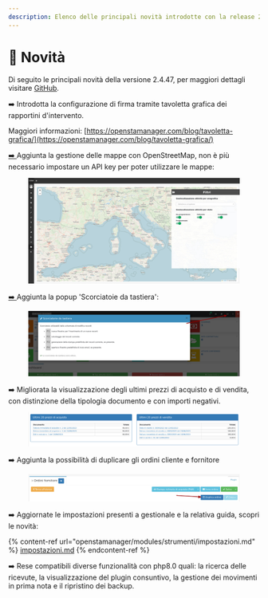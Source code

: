 ```yaml
---
description: Elenco delle principali novità introdotte con la release 2.4.47.
---
```


# 📣 Novità

Di seguito le principali novità della versione 2.4.47, per maggiori dettagli visitare [GitHub](https://github.com/devcode-it/openstamanager).

➡️ Introdotta la configurazione di firma tramite tavoletta grafica dei rapportini d'intervento.

Maggiori informazioni: [https://openstamanager.com/blog/tavoletta-grafica/](https://openstamanager.com/blog/tavoletta-grafica/)

[➡️ ](https://openstamanager.com/blog/tavoletta-grafica/)Aggiunta la gestione delle mappe con OpenStreetMap, non è più necessario impostare un API key per poter utilizzare le mappe:

<figure><img src=".gitbook/assets/immagine (8).png" alt=""><figcaption></figcaption></figure>

[➡️ ](https://openstamanager.com/blog/tavoletta-grafica/)Aggiunta la popup 'Scorciatoie da tastiera':

<figure><img src=".gitbook/assets/immagine (1) (2).png" alt=""><figcaption></figcaption></figure>

➡️ Migliorata la visualizzazione degli ultimi prezzi di acquisto e di vendita, con distinzione della tipologia documento e con importi negativi.

<figure><img src=".gitbook/assets/immagine (2) (1).png" alt=""><figcaption></figcaption></figure>

➡️  Aggiunta la possibilità di duplicare gli ordini cliente e fornitore

<figure><img src=".gitbook/assets/immagine (3).png" alt=""><figcaption></figcaption></figure>

➡️  Aggiornate le impostazioni presenti a gestionale e la relativa guida, scopri le novità:

{% content-ref url="openstamanager/modules/strumenti/impostazioni.md" %}
[impostazioni.md](openstamanager/modules/strumenti/impostazioni.md)
{% endcontent-ref %}

➡️  Rese compatibili diverse funzionalità con php8.0 quali: la ricerca delle ricevute, la visualizzazione del plugin consuntivo, la gestione dei movimenti in prima nota e il ripristino dei backup.
